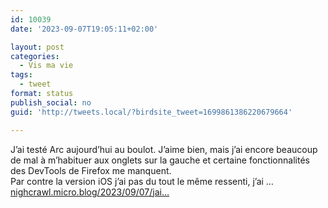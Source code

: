 ```yaml
---
id: 10039
date: '2023-09-07T19:05:11+02:00'

layout: post
categories:
  - Vis ma vie
tags:
  - tweet
format: status
publish_social: no
guid: 'http://tweets.local/?birdsite_tweet=1699861386220679664'

---
```


J’ai testé Arc aujourd’hui au boulot. J’aime bien, mais j’ai encore beaucoup de mal à m’habituer aux onglets sur la gauche et certaine fonctionnalités des DevTools de Firefox me manquent.  
Par contre la version iOS j’ai pas du tout le même ressenti, j’ai … [nighcrawl.micro.blog/2023/09/07/jai…](https://nighcrawl.micro.blog/2023/09/07/jai-test-arc.html)